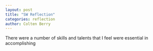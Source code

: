 ```yaml
---
layout: post
title: "SW Reflection"
categories: reflection
author: Colten Berry
---
```

There were a number of skills and talents that I feel were essential in accomplishing 